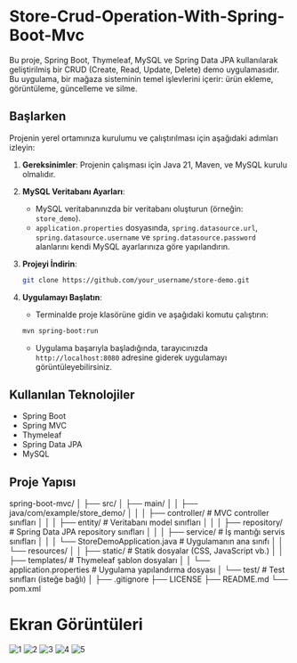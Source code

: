 # Store-Crud-Operation-With-Spring-Boot-Mvc

Bu proje, Spring Boot, Thymeleaf, MySQL ve Spring Data JPA kullanılarak geliştirilmiş bir CRUD (Create, Read, Update, Delete) demo uygulamasıdır. Bu uygulama, bir mağaza sisteminin temel işlevlerini içerir: ürün ekleme, görüntüleme, güncelleme ve silme.

## Başlarken

Projenin yerel ortamınıza kurulumu ve çalıştırılması için aşağıdaki adımları izleyin:

1. **Gereksinimler**: Projenin çalışması için Java 21, Maven, ve MySQL kurulu olmalıdır.

2. **MySQL Veritabanı Ayarları**:
    - MySQL veritabanınızda bir veritabanı oluşturun (örneğin: `store_demo`).
    - `application.properties` dosyasında, `spring.datasource.url`, `spring.datasource.username` ve `spring.datasource.password` alanlarını kendi MySQL ayarlarınıza göre yapılandırın.

3. **Projeyi İndirin**:
    ```bash
    git clone https://github.com/your_username/store-demo.git
    ```

4. **Uygulamayı Başlatın**:
    - Terminalde proje klasörüne gidin ve aşağıdaki komutu çalıştırın:
    ```bash
    mvn spring-boot:run
    ```
    - Uygulama başarıyla başladığında, tarayıcınızda `http://localhost:8080` adresine giderek uygulamayı görüntüleyebilirsiniz.

## Kullanılan Teknolojiler

- Spring Boot
- Spring MVC
- Thymeleaf
- Spring Data JPA
- MySQL

## Proje Yapısı
spring-boot-mvc/
│
├── src/
│ ├── main/
│ │ ├── java/com/example/store_demo/
│ │ │ ├── controller/ # MVC controller sınıfları
│ │ │ ├── entity/ # Veritabanı model sınıfları
│ │ │ ├── repository/ # Spring Data JPA repository sınıfları
│ │ │ ├── service/ # İş mantığı servis sınıfları
│ │ │ └── StoreDemoApplication.java # Uygulamanın ana sınıfı
│ │ └── resources/
│ │ ├── static/ # Statik dosyalar (CSS, JavaScript vb.)
│ │ ├── templates/ # Thymeleaf şablon dosyaları
│ │ └── application.properties # Uygulama yapılandırma dosyası
│ └── test/ # Test sınıfları (isteğe bağlı)
│
├── .gitignore
├── LICENSE
├── README.md
└── pom.xml
# Ekran Görüntüleri

![1](https://github.com/Ulasgltkn/Store-Crud-Operation-With-Spring-Boot-Mvc/assets/103432181/85f04cf2-9c8a-4be1-bf08-0ea61a7b0ccb)
![2](https://github.com/Ulasgltkn/Store-Crud-Operation-With-Spring-Boot-Mvc/assets/103432181/6e8dd130-10a8-40da-8348-02f9a484a6b7)
![3](https://github.com/Ulasgltkn/Store-Crud-Operation-With-Spring-Boot-Mvc/assets/103432181/338df43e-d77b-486e-ab7f-715900daf070)
![4](https://github.com/Ulasgltkn/Store-Crud-Operation-With-Spring-Boot-Mvc/assets/103432181/f0650af0-fe5f-4981-94a3-47d3e045d567)
![5](https://github.com/Ulasgltkn/Store-Crud-Operation-With-Spring-Boot-Mvc/assets/103432181/ca1f0e2e-fdad-4257-b2f1-7495ce785aa3)

